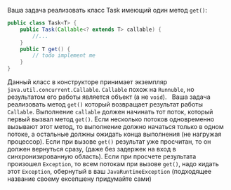 Ваша задача реализовать класс Task имеющий один метод ```get()```:
```Java
public class Task<T> {
    public Task(Callable<? extends T> callable) {
        //...
    }
    public T get() {
        // todo implement me
    }
}
```

Данный класс в конструкторе принимает экземпляр ```java.util.concurrent.Callable```. ```Callable```
похож на ```Runnuble```, но результатом его работы является объект (а не ```void```).
 
Ваша задача реализовать метод ```get()``` который возвращает результат работы ```Callable```.
Выполнение ```callable``` должен начинать тот поток, который первый вызвал метод ```get()```. Если
несколько потоков одновременно вызывают этот метод, то выполнение должно начаться
только в одном потоке, а остальные должны ожидать конца выполнения (не нагружая
процессор).
Если при вызове ```get()``` результат уже просчитан, то он должен вернуться сразу, (даже без
задержек на вход в синхронизированную область).
Если при просчете результата произошел ```Exception```, то всем потокам при вызове ```get()```,
надо кидать этот ```Exception```, обернутый в ваш ```JavaRuntimeException``` (подходящее название
своему ексепшену придумайте сами)
